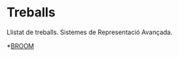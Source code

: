 # Treballs
Llistat de treballs. Sistemes de Representació Avançada.

*[BROOM](https://mariasaavedraguillem.github.io/broom/)
